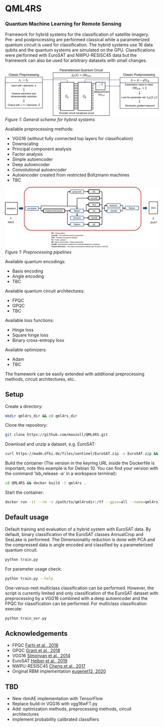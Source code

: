 # QML4RS
### Quantum Machine Learning for Remote Sensing
Framework for hybrid systems for the classification of satellite imagery. Pre- and postprocessing are performed classical while a parameterized quantum circuit is used for classification. The hybrid systems use 16 data qubits and the quantum systems are simulated on the GPU. Classifications were performed with EuroSAT and NWPU-RESISC45 data but the framework can also be used for arbitrary datasets with small changes.

![General scheme for hybrid systems](Images/systemscheme.PNG)
*Figure 1: General scheme for hybrid systems*

Available preprocessing methods:
* VGG16 (without fully connected top layers for classification)
* Downscaling
* Principal component analysis
* Factor analysis
* Simple autoencoder
* Deep autoencoder
* Convolutional autoencoder
* Autoencoder created from restricted Boltzmann machines
* TBC

![Preprocessing pipelines](Images/preprocessingpipeline.png)
*Figure 1: Preprocessing pipelines*

Available quantum encodings:
* Basis encoding
* Angle encoding
* TBC

Available quantum circuit architectures:
* FPQC
* GPQC
* TBC

Available loss functions:
* Hinge loss
* Square hinge loss
* Binary cross-entropy loss

Available optimizers:
* Adam
* TBC

The framework can be easily extended with additional preprocessing methods, circuit architectures, etc..

## Setup
Create a directory:
```bash
mkdir qml4rs_dir && cd qml4rs_dir
```
Clone the repository:
```bash
git clone https://github.com/maxzoll/QML4RS.git
```
Download and unzip a dataset, e.g. EuroSAT:
```bash
curl https://madm.dfki.de/files/sentinel/EuroSAT.zip -o EuroSAT.zip && unzip EuroSAT.zip
```
Build the container (The version in the keyring URL inside the Dockerfile is important, note this example is for Debian 10. You can find your version with the command 'lsb_release -a' in a workspace terminal):
```bash
cd QML4RS && docker build -t qml4rs .
```
Start the container:
```bash
docker run -it --rm -v /path/to/qml4rsdir:/tf --gpus=all --name=qml4rs_container qml4rs
```

## Default usage
Default training and evaluation of a hybrid system with EuroSAT data. By default, binary classification of the EuroSAT classes AnnualCrop and SeaLake is performed. The Dimensionality reduction is done with PCA and the compressed data is angle encoded and classified by a parameterized quantum circuit. 
```bash
python train.py
```
For parameter usage check:
```bash
python train.py --help
```
One-versus-rest multiclass classification can be performed. However, the script is currently limited and only classification of the EuroSAT dataset with preprocessing by a VGG16 combined with a deep autoencoder and the FPQC for classification can be performed. 
For multiclass classification execute:
```bash
python train_ovr.py
```

## Acknowledgements
* FPQC [Farhi et al., 2018](https://arxiv.org/abs/1802.06002)
* GPQC [Grant et al., 2018](https://arxiv.org/abs/1804.03680)
* VGG16 [Simonyan et al., 2014](https://arxiv.org/abs/1409.1556v5)
* EuroSAT [Helber et al., 2019](https://arxiv.org/abs/1709.00029)
* NWPU-RESISC45 [Cheng et al., 2017](https://arxiv.org/abs/1703.00121)
* Original RBM implementation [eugenet12, 2020](https://github.com/eugenet12/pytorch-rbm-autoencoder)
 
## TBD
* New rbmAE implementation with TensorFlow
* Replace build-in VGG16 with vgg16wFT.py
* Add: optimization methods, preprocessing methods, circuit architectures
* Implement probability calibrated classifiers
